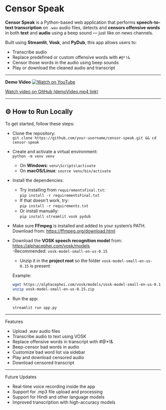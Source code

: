 # Censor Speak

**Censor Speak** is a Python-based web application that performs **speech-to-text transcription** on `.wav` audio files, detects and **censors offensive words** in both **text** and **audio** using a beep sound — just like on news channels.

Built using **Streamlit**, **Vosk**, and **PyDub**, this app allows users to:
- Transcribe audio
- Replace predefined or custom offensive words with `#@*!&`
- Censor those words in the audio using beep sounds
- Play or download the cleaned audio and transcript
---
**Demo Video**
[![Watch on YouTube](https://img.youtube.com/vi/_SJJUYutshM/maxresdefault.jpg)](https://youtu.be/_SJJUYutshM)

[Watch video on GitHub (demoVideo.mp4 link)](https://github.com/verbinden6/Censor-Speak-Audio-Transcription-Censorship/raw/main/Demo%20Video.mp4)


---

## ⚙️ How to Run Locally

To get started, follow these steps:

- Clone the repository:  
  `git clone https://github.com/your-username/censor-speak.git && cd censor-speak`

- Create and activate a virtual environment:  
  `python -m venv venv`

  - On **Windows**: `venv\Scripts\activate`  
  - On **macOS/Linux**: `source venv/bin/activate`

- Install the dependencies:
  - Try installing from `requirementsFinal.txt`:  
    `pip install -r requirementsFinal.txt`
  - If that doesn't work, try:  
    `pip install -r requirements.txt`
  - Or install manually:  
    `pip install streamlit vosk pydub`

- Make sure **FFmpeg** is installed and added to your system’s PATH.  
  Download from: https://ffmpeg.org/download.html

- Download the **VOSK speech recognition model** from: https://alphacephei.com/vosk/models  
  -Recommended: `vosk-model-small-en-us-0.15`  
  - Unzip it in the **project root** so the folder `vosk-model-small-en-us-0.15` is present

  Example:
  ```bash
  wget https://alphacephei.com/vosk/models/vosk-model-small-en-us-0.15.zip
  unzip vosk-model-small-en-us-0.15.zip

- Run the app:
  ```bash
  streamlit run app.py

---
Features
- Upload .wav audio files
- Transcribe audio to text using VOSK
- Replace offensive words in transcript with #@*!&
- Beep-censor bad words in audio
- Customize bad word list via sidebar
- Play and download censored audio
- Download censored transcript

---
Future Updates
- Real-time voice recording inside the app
- Support for .mp3 file upload and processing
- Support for Hindi and other language models
- Improved transcription with high-accuracy models
